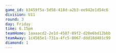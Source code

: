 ```yaml
---
game_id: b3459f5a-5d58-418d-a2b3-ee942e1d54c6
division: U11
round: 3
day: Friday
time: 6.15pm
teamHome: 1aaaacd2-2e1d-4587-89f2-d28e6bd12bbb
teamAway: 1c4565e1-731a-4fc5-8067-ddd18d401c99
diamond: 1
---
```

